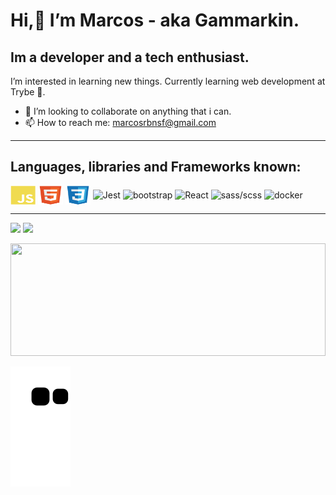 # Hi,:wave: I’m Marcos - aka Gammarkin.
##  Im a developer and a tech enthusiast.
 I’m interested in learning new things. Currently learning web development at Trybe 🚀.
- 💞️ I’m looking to collaborate on anything that i can.
- 📫 How to reach me: marcosrbnsf@gmail.com

<!-- relax -->

 ---
## Languages, libraries and Frameworks known:
<div style="display: inline_block">
  <img align="center" alt="Js" height="30" width="40" src="https://raw.githubusercontent.com/devicons/devicon/master/icons/javascript/javascript-plain.svg" />
  <img align="center" alt="HTML" height="30" width="40" src="https://raw.githubusercontent.com/devicons/devicon/master/icons/html5/html5-original.svg" />
  <img align="center" alt="CSS" height="30" width="40" src="https://raw.githubusercontent.com/devicons/devicon/master/icons/css3/css3-original.svg" />
  <!--- <img align="center" alt="Python" height="30" width="40" src="https://raw.githubusercontent.com/devicons/devicon/master/icons/python/python-original.svg" /> --->
  <img align="center" alt="Jest" height="30" width="40" src="https://symbols.getvecta.com/stencil_85/20_jest-icon.aff64ab210.svg" />
  <img align="center" alt="bootstrap" height="30" width="40" src="https://everyday.codes/wp-content/uploads/2020/01/0-U2DmhXYumRyXH6X1.png" />
  <img align="center" alt="React" height="30" width="40" src="https://upload.wikimedia.org/wikipedia/commons/thumb/a/a7/React-icon.svg/1200px-React-icon.svg.png" />
  <img align="center" alt="sass/scss" height="30" width="40" src="https://cdn3.iconfinder.com/data/icons/logos-and-brands-adobe/512/288_Sass-512.png" />
  <img align="center" alt="docker" height="30" width="40" src="https://cdn-icons-png.flaticon.com/512/5969/5969059.png" />
 
 ---
  <a href = "mailto:marcosrbnsf@gmail.com"><img src="https://img.shields.io/badge/-Gmail-%23333?style=for-the-badge&logo=gmail&logoColor=white" target="_blank"></a>
  <a href="https://www.linkedin.com/in/mknmarcosfilho" target="_blank"><img src="https://img.shields.io/badge/-LinkedIn-%230077B5?style=for-the-badge&logo=linkedin&logoColor=white" target="_blank"></a> 
  
  <div display="flex">
  <img height="180em" width="100%" src="https://github-readme-stats.vercel.app/api/top-langs/?username=Gammarkin&layout=compact&langs_count=7&theme=dark"/>
 </div>
 
 ![Snake animation](https://github.com/Gammarkin/Gammarkin/blob/output/github-contribution-grid-snake.svg)
</div>
